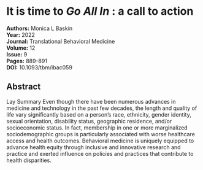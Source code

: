 # It is time to <i>Go All In</i> : a call to action

**Authors:** Monica L Baskin  
**Year:** 2022  
**Journal:** Translational Behavioral Medicine  
**Volume:** 12  
**Issue:** 9  
**Pages:** 889-891  
**DOI:** 10.1093/tbm/ibac059  

## Abstract
Lay Summary
            Even though there have been numerous advances in medicine and technology in the past few decades, the length and quality of life vary significantly based on a person’s race, ethnicity, gender identity, sexual orientation, disability status, geographic residence, and/or socioeconomic status. In fact, membership in one or more marginalized sociodemographic groups is particularly associated with worse healthcare access and health outcomes. Behavioral medicine is uniquely equipped to advance health equity through inclusive and innovative research and practice and exerted influence on policies and practices that contribute to health disparities.

